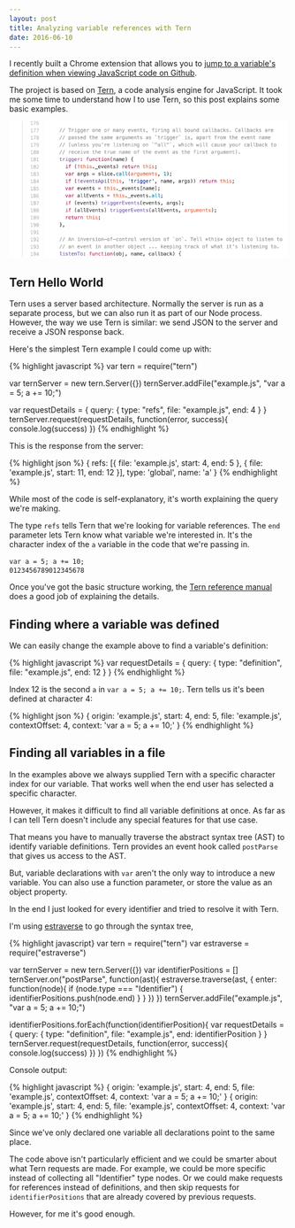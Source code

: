 ```yaml
---
layout: post
title: Analyzing variable references with Tern
date: 2016-06-10
---
```


I recently built a Chrome extension that allows you to [jump to a variable's definition when viewing JavaScript code on Github](https://github.com/mattzeunert/OctoTern).

The project is based on [Tern](http://ternjs.net/), a code analysis engine for JavaScript. It took me some time to understand how I to use Tern, so this post explains some basic examples.

![Example of jumping to variable definitions with OctoTern](/img/blog/tern/octotern.gif)

## Tern Hello World

Tern uses a server based architecture. Normally the server is run as a separate process, but we can also run it as part of our Node process. However, the way we use Tern is similar: we send JSON to the server and receive a JSON response back.

Here's the simplest Tern example I could come up with:

{% highlight javascript %}
var tern = require("tern")

var ternServer = new tern.Server({})
ternServer.addFile("example.js", "var a = 5; a += 10;")

var requestDetails = {
    query: {
        type: "refs",
        file: "example.js",
        end: 4
    }
}
ternServer.request(requestDetails, function(error, success){
    console.log(success)
})
{% endhighlight %}

This is the response from the server:

{% highlight json %}
{
    refs: [{
        file: 'example.js',
        start: 4,
        end: 5
    }, {
        file: 'example.js',
        start: 11,
        end: 12
    }],
    type: 'global',
    name: 'a'
}
{% endhighlight %}

While most of the code is self-explanatory, it's worth explaining the query we're making.

The type `refs` tells Tern that we're looking for variable references. The `end` parameter lets Tern know what variable we're interested in. It's the character index of the `a` variable in the code that we're passing in.

```
var a = 5; a += 10;
0123456789012345678
```

Once you've got the basic structure working, the [Tern reference manual](http://ternjs.net/doc/manual.html) does a good job of explaining the details.

## Finding where a variable was defined

We can easily change the example above to find a variable's definition:

{% highlight javascript %}
var requestDetails = {
    query: {
        type: "definition",
        file: "example.js",
        end: 12
    }
}
{% endhighlight %}

Index 12 is the second `a` in `var a = 5; a += 10;`. Tern tells us it's been defined at character 4:

{% highlight json %}
{
    origin: 'example.js',
    start: 4,
    end: 5,
    file: 'example.js',
    contextOffset: 4,
    context: 'var a = 5; a += 10;'
}
{% endhighlight %}

## Finding all variables in a file

In the examples above we always supplied Tern with a specific character index for our variable. That works well when the end user has selected a specific character.

However, it makes it difficult to find all variable definitions at once. As far as I can tell Tern doesn't include any special features for that use case.

That means you have to manually traverse the abstract syntax tree (AST) to identify variable definitions. Tern provides an event hook called `postParse` that gives us access to the AST.

But, variable declarations with `var` aren't the only way to introduce a new variable. You can also use a function parameter, or store the value as an object property.

In the end I just looked for every identifier and tried to resolve it with Tern.

I'm using [estraverse](https://github.com/estools/estraverse) to go through the syntax tree,

{% highlight javascript}
var tern = require("tern")
var estraverse = require("estraverse")

var ternServer = new tern.Server({})
var identifierPositions = []
ternServer.on("postParse", function(ast){
    estraverse.traverse(ast, {
        enter: function(node){
            if (node.type === "Identifier") {
                identifierPositions.push(node.end)
            }
        }
    })
})
ternServer.addFile("example.js", "var a = 5; a += 10;")

identifierPositions.forEach(function(identifierPosition){
    var requestDetails = {
        query: {
            type: "definition",
            file: "example.js",
            end: identifierPosition
        }
    }
    ternServer.request(requestDetails, function(error, success){
        console.log(success)
    })
})
{% endhighlight %}

Console output:

{% highlight javascript %}
{
    origin: 'example.js',
    start: 4,
    end: 5,
    file: 'example.js',
    contextOffset: 4,
    context: 'var a = 5; a += 10;'
}
{
    origin: 'example.js',
    start: 4,
    end: 5,
    file: 'example.js',
    contextOffset: 4,
    context: 'var a = 5; a += 10;'
}
{% endhighlight %}

Since we've only declared one variable all declarations point to the same place.

The code above isn't particularly efficient and we could be smarter about what Tern requests are made. For example, we could be more specific instead of collecting all "Identifier" type nodes. Or we could make requests for references instead of definitions, and then skip requests for `identifierPositions` that are already covered by previous requests.

However, for me it's good enough.
